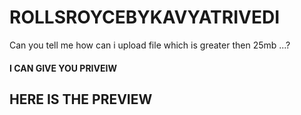 # ROLLSROYCEBYKAVYATRIVEDI
Can you tell me how can i upload file which is greater then 25mb ...?
<h4>I CAN GIVE YOU PRIVEIW </h4>
<h2>HERE IS THE PREVIEW </h2>
